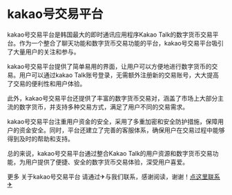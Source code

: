# kakao号交易平台

kakao号交易平台是韩国最大的即时通讯应用程序Kakao Talk的数字货币交易平台。作为一个整合了聊天功能和数字货币交易功能的平台，kakao号交易平台吸引了大量用户的关注和参与。

kakao号交易平台提供了简单易用的界面，让用户可以方便地进行数字货币的交易。用户可以通过kakao Talk账号登录，无需额外注册新的交易账号，大大提高了交易的便利性和用户体验。

此外，kakao号交易平台还提供了丰富的数字货币交易对，涵盖了市场上大部分主流的数字货币，并支持多种交易方式，满足了用户不同的交易需求。

kakao号交易平台注重用户资金的安全，采用了多重加密和安全防护措施，保障用户的资金安全。同时，平台还建立了完善的客服体系，确保用户在交易过程中能够得到及时的帮助和支持。

总的来说，kakao号交易平台通过整合Kakao Talk的用户资源和数字货币交易功能，为用户提供了便捷、安全的数字货币交易体验，深受用户喜爱。

更多 关于kakao号交易平台 请通过✈与我们联系，感谢阅读，谢谢！[点这里联系✈](https://w.k02.cc)